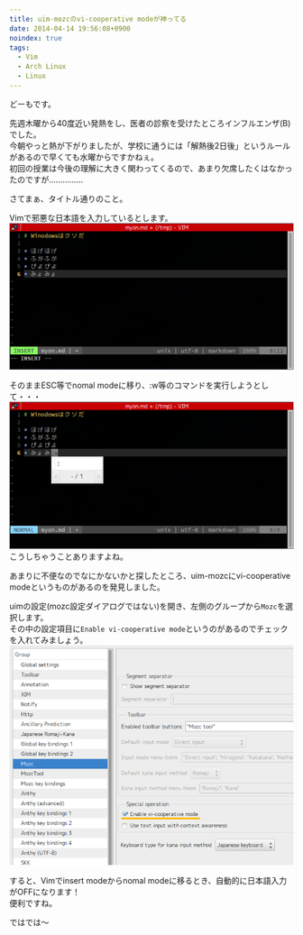 ```yaml
---
title: uim-mozcのvi-cooperative modeが神ってる
date: 2014-04-14 19:56:08+0900
noindex: true
tags:
  - Vim
  - Arch Linux
  - Linux
---
```

どーもです。

先週木曜から40度近い発熱をし、医者の診察を受けたところインフルエンザ(B)でした。  
今朝やっと熱が下がりましたが、学校に通うには「解熱後2日後」というルールがあるので早くても水曜からですかねぇ。  
初回の授業は今後の理解に大きく関わってくるので、あまり欠席したくはなかったのですが...............

さてまぁ、タイトル通りのこと。

Vimで邪悪な日本語を入力しているとします。  
![insert](./inout.png "insert")

そのままESC等でnomal modeに移り、:w等のコマンドを実行しようとして・・・  
![nomal](./nomal.png "nomal")  
こうしちゃうことありますよね。

あまりに不便なのでなにかないかと探したところ、uim-mozcにvi-cooperative modeというものがあるのを発見しました。

uimの設定(mozc設定ダイアログではない)を開き、左側のグループから`Mozc`を選択します。  
その中の設定項目に`Enable vi-cooperative mode`というのがあるのでチェックを入れてみましょう。  
![mozc](./2014-04-14-191530_1920x1080_scrot.png "mozc")

すると、Vimでinsert modeからnomal modeに移るとき、自動的に日本語入力がOFFになります！  
便利ですね。

ではでは〜
